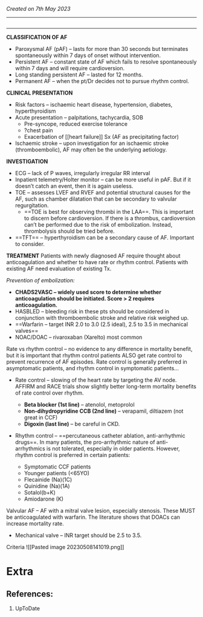 *Created on 7th May 2023*

---
```toc
```
---
 
**CLASSIFICATION OF AF**
-   Paroxysmal AF (pAF) – lasts for more than 30 seconds but terminates spontaneously within 7 days of onset without intervention.
-   Persistent AF – constant state of AF which fails to resolve spontaneously within 7 days and will require cardioversion.
-   Long standing persistent AF – lasted for 12 months.
-   Permanent AF – when the pt/Dr decides not to pursue rhythm control.


**CLINICAL PRESENTATION**
-   Risk factors – ischaemic heart disease, hypertension, diabetes, hyperthyroidism
-   Acute presentation – palpitations, tachycardia, SOB
	- Pre-syncope, reduced exercise tolerance  
	- ?chest pain  
	- Exacerbation of [[heart failure]] Sx (AF as precipitating factor)
-   Ischaemic stroke – upon investigation for an ischaemic stroke (thromboembolic), AF may often be the underlying aetiology.


**INVESTIGATION**
-   ECG – lack of P waves, irregularly irregular RR interval
-   Inpatient telemetry/Holter monitor – can be more useful in pAF. But if it doesn’t catch an event, then it is again useless.
-   TOE – assesses LVEF and RVEF and potential structural causes for the AF, such as chamber dilatation that can be secondary to valvular regurgitation.  
	- ==TOE is best for observing thrombi in the LAA==. This is important to discern before cardioversion. If there is a thrombus, cardioversion can’t be performed due to the risk of embolization. Instead, thrombolysis should be tried before.
-   ==TFT== – hyperthyroidism can be a secondary cause of AF. Important to consider.


**TREATMENT**
Patients with newly diagnosed AF require thought about anticoagulation and whether to have rate or rhythm control. Patients with existing AF need evaluation of existing Tx.

*Prevention of embolization:*
-   **CHADS2VASC – widely used score to determine whether anticoagulation should be initiated. Score > 2 requires anticoagulation.**
-   HASBLED – bleeding risk in these pts should be considered in conjunction with  thromboembolic stroke and relative risk weighed up.
-   ==Warfarin – target INR 2.0 to 3.0 (2.5 ideal), 2.5 to 3.5 in mechanical valves==
-   NOAC/DOAC – rivaroxaban (Xarelto) most common

 Rate vs rhythm control – no evidence to any difference in mortality benefit, but it is important that rhythm control patients ALSO get rate control to prevent recurrence of AF episodes. Rate control is generally preferred in asymptomatic patients, and rhythm control in symptomatic patients...
-   Rate control – slowing of the heart rate by targeting the AV node. AFFIRM and RACE trials show slightly better long-term mortality benefits of rate control over rhythm.
	- **Beta blocker (1st line)** – atenolol, metoprolol  
	- **Non-dihydropyridine CCB (2nd line)** – verapamil, diltiazem (not great in CCF) 
	- **Digoxin (last line)** – be careful in CKD.
	
-   Rhythm control – ==percutaneous catheter ablation, anti-arrhythmic drugs==. In many patients, the pro-arrhythmic nature of anti-arrhythmics is not tolerated, especially in older patients. However, rhythm control is preferred in certain patients:
	- Symptomatic CCF patients 
	- Younger patients (<65YO)
	- Flecainide (Na)(1C)
	- Quinidine (Na)(1A)
	- Sotalol(b+K)  
	- Amiodarone (K)

Valvular AF – AF with a mitral valve lesion, especially stenosis. These MUST be anticoagulated with warfarin. The literature shows that DOACs can increase mortality rate.
- Mechanical valve – INR target should be 2.5 to 3.5.

Criteria
![[Pasted image 20230508141019.png]]

# Extra
## References:
1. UpToDate
